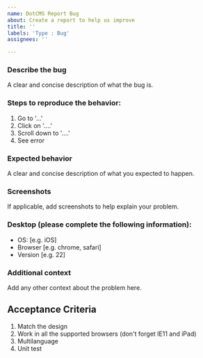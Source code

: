 ```yaml
---
name: DotCMS Report Bug
about: Create a report to help us improve
title: ''
labels: 'Type : Bug'
assignees: ''

---
```


### Describe the bug
A clear and concise description of what the bug is.

### Steps to reproduce the behavior:
1. Go to '...'
2. Click on '....'
3. Scroll down to '....'
4. See error

### Expected behavior
A clear and concise description of what you expected to happen.

### Screenshots
If applicable, add screenshots to help explain your problem.

### Desktop (please complete the following information):
 - OS: [e.g. iOS]
 - Browser [e.g. chrome, safari]
 - Version [e.g. 22]

### Additional context
Add any other context about the problem here.

## Acceptance Criteria

1. Match the design
2. Work in all the supported browsers (don't forget IE11 and iPad)
3. Multilanguage
4. Unit test
